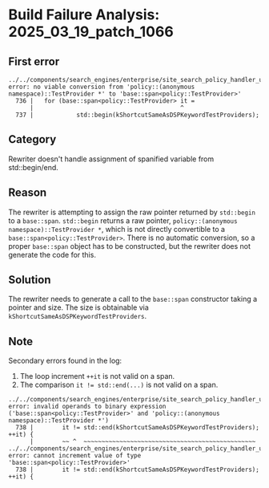 # Build Failure Analysis: 2025_03_19_patch_1066

## First error
```
../../components/search_engines/enterprise/site_search_policy_handler_unittest.cc:736:41: error: no viable conversion from 'policy::(anonymous namespace)::TestProvider *' to 'base::span<policy::TestProvider>'
  736 |   for (base::span<policy::TestProvider> it =
      |                                         ^
  737 |            std::begin(kShortcutSameAsDSPKeywordTestProviders);
```

## Category
Rewriter doesn't handle assignment of spanified variable from std::begin/end.

## Reason
The rewriter is attempting to assign the raw pointer returned by `std::begin` to a `base::span`. `std::begin` returns a raw pointer, `policy::(anonymous namespace)::TestProvider *`, which is not directly convertible to a `base::span<policy::TestProvider>`. There is no automatic conversion, so a proper `base::span` object has to be constructed, but the rewriter does not generate the code for this.

## Solution
The rewriter needs to generate a call to the `base::span` constructor taking a pointer and size. The size is obtainable via `kShortcutSameAsDSPKeywordTestProviders`.

## Note
Secondary errors found in the log:
1. The loop increment `++it` is not valid on a span.
2. The comparison `it != std::end(...)` is not valid on a span.
```
../../components/search_engines/enterprise/site_search_policy_handler_unittest.cc:738:11: error: invalid operands to binary expression ('base::span<policy::TestProvider>' and 'policy::(anonymous namespace)::TestProvider *')
  738 |        it != std::end(kShortcutSameAsDSPKeywordTestProviders); ++it) {
      |        ~~ ^  ~~~~~~~~~~~~~~~~~~~~~~~~~~~~~~~~~~~~~~~~~~~~~~~~
../../components/search_engines/enterprise/site_search_policy_handler_unittest.cc:738:64: error: cannot increment value of type 'base::span<policy::TestProvider>'
  738 |        it != std::end(kShortcutSameAsDSPKeywordTestProviders); ++it) {